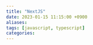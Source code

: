 ```yaml
---
title: "NextJS"
date: 2023-01-15 11:15:00 +0900
aliases: 
tags: [javascript, typescript]
categories: 
---
```

